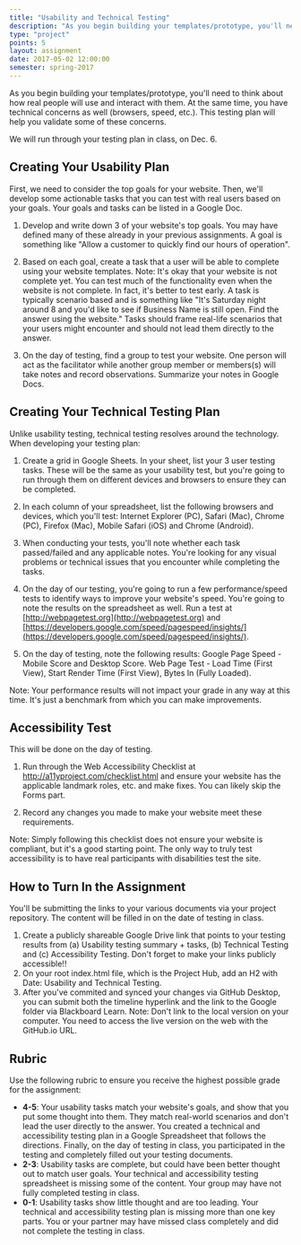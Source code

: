 ```yaml
---
title: "Usability and Technical Testing"
description: "As you begin building your templates/prototype, you'll need to think about how real people will use and interact with them. "
type: "project"
points: 5
layout: assignment
date: 2017-05-02 12:00:00
semester: spring-2017
---
```


As you begin building your templates/prototype, you'll need to think about how real people will use and interact with them.  At the same time, you have technical concerns as well (browsers, speed, etc.).  This testing plan will help you validate some of these concerns.

We will run through your testing plan in class, on Dec. 6.

## Creating Your Usability Plan

First, we need to consider the top goals for your website.  Then,  we'll develop some actionable tasks that you can test with real users based on your goals.  Your goals and tasks can be listed in a Google Doc.

1.  Develop and write down 3 of your website's top goals.  You may have defined many of these already in your previous assignments.  A goal is something like "Allow a customer to quickly find our hours of operation".

2.  Based on each goal, create a task that a user will be able to complete using your website templates.  Note:  It's okay that your website is not complete yet.  You can test much of the functionality even when the website is not complete.  In fact, it's better to test early.  A task is typically scenario based and is something like "It's Saturday night around 8 and you'd like to see if Business Name is still open.  Find the answer using the website."  Tasks should frame real-life scenarios that your users might encounter and should not lead them directly to the answer.

3.  On the day of testing, find a group to test your website.  One person will act as the facilitator while another group member or members(s) will take notes and record observations. Summarize your notes in Google Docs.


## Creating Your Technical Testing Plan

Unlike usability testing, technical testing resolves around the technology.  When developing your testing plan:

1.  Create a grid in Google Sheets.  In your sheet, list your 3 user testing tasks.  These will be the same as your usability test, but you're going to run through them on different devices and browsers to ensure they can be completed.

2.  In each column of your spreadsheet, list the following browsers and devices, which you'll test:  Internet Explorer (PC), Safari (Mac), Chrome (PC), Firefox (Mac), Mobile Safari (iOS) and Chrome (Android).

3.  When conducting your tests, you'll note whether each task passed/failed and any applicable notes.  You're looking for any visual problems or technical issues that you encounter while completing the tasks.

4.  On the day of our testing, you're going to run a few performance/speed tests to identify ways to improve your website's speed.  You're going to note the results on the spreadsheet as well.  Run a test at [http://webpagetest.org](http://webpagetest.org) and [https://developers.google.com/speed/pagespeed/insights/](https://developers.google.com/speed/pagespeed/insights/).

5.  On the day of testing, note the following results:  Google Page Speed - Mobile Score and Desktop Score.  Web Page Test - Load Time (First View), Start Render Time (First View), Bytes In (Fully Loaded).

Note:  Your performance results will not impact your grade in any way at this time.  It's just a benchmark from which you can make improvements.


## Accessibility Test

This will be done on the day of testing.  

1.  Run through the Web Accessibility Checklist at http://a11yproject.com/checklist.html and ensure your website has the applicable landmark roles, etc. and make fixes.  You can likely skip the Forms part.

2.  Record any changes you made to make your website meet these requirements.

Note:  Simply following this checklist does not ensure your website is compliant, but it's a good starting point.  The only way to truly test accessibility is to have real participants with disabilities test the site.


## How to Turn In the Assignment

You'll be submitting the links to your various documents via your project repository.  The content will be filled in on the date of testing in class.

1.  Create a publicly shareable Google Drive link that points to your testing results from (a) Usability testing summary + tasks, (b) Technical Testing and (c) Accessibility Testing.  Don't forget to make your links publicly accessible!!
2.  On your root index.html file, which is the Project Hub, add an H2 with Date: Usability and Technical Testing.
3.  After you've commited and synced your changes via GitHub Desktop, you can submit both the timeline hyperlink and the link to the Google folder via Blackboard Learn.  Note: Don't link to the local version on your computer.  You need to access the live version on the web with the GitHub.io URL.

## Rubric

Use the following rubric to ensure you receive the highest possible grade for the assignment:

* **4-5**: Your usability tasks match your website's goals, and show that you put some thought into them.  They match real-world scenarios and don't lead the user directly to the answer.  You created a technical and accessibility testing plan in a Google Spreadsheet that follows the directions.  Finally, on the day of testing in class, you participated in the testing and completely filled out your testing documents.
* **2-3**: Usability tasks are complete, but could have been better thought out to match user goals.  Your technical and accessibility testing spreadsheet is missing some of the content.  Your group may have not fully completed testing in class.
* **0-1**: Usability tasks show little thought and are too leading.  Your technical and accessibility testing plan is missing more than one key parts.  You or your partner may have missed class completely and did not complete the testing in class.   
